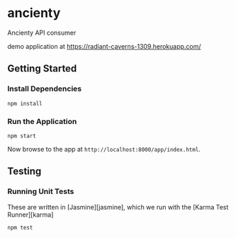 # ancienty
Ancienty API consumer

demo application at https://radiant-caverns-1309.herokuapp.com/


## Getting Started

### Install Dependencies

```
npm install
```

### Run the Application

```
npm start
```

Now browse to the app at `http://localhost:8000/app/index.html`.

## Testing

### Running Unit Tests

These are written in [Jasmine][jasmine], which we run with the [Karma Test Runner][karma]

```
npm test
```
